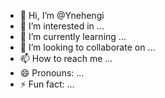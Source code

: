 - 👋 Hi, I’m @Ynehengi
- 👀 I’m interested in ...
- 🌱 I’m currently learning ...
- 💞️ I’m looking to collaborate on ...
- 📫 How to reach me ...
- 😄 Pronouns: ...
- ⚡ Fun fact: ...

<!---
Ynehengi/Ynehengi is a ✨ special ✨ repository because its `README.md` (this file) appears on your GitHub profile.
You can click the Preview link to take a look at your changes.
--->
